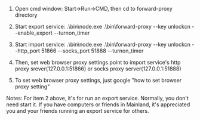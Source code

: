 1. Open cmd window: Start->Run->CMD, then cd to forward-proxy directory

2. Start export service: .\bin\node.exe .\bin\forward-proxy --key unlockcn --enable_export --turnon_timer

3. Start import service: .\bin\node.exe .\bin\forward-proxy --key unlockcn --http_port 51866 --socks_port 51888 --turnon_timer

4. Then, set web browser proxy settings point to import service's http proxy srever(127.0.0.1:51866) or socks proxy server(127.0.0.1:51888)

5. To set web browser proxy settings, just google "how to set browser proxy setting"

Notes: 
  For item 2 above, it's for run an export service. Normally, you don't need start it.
  If you have computers or friends in Mainland, it's appreciated you and your friends running an export service for others.

